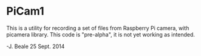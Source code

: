 PiCam1
======

This is a utility for recording a set of files from Raspberry Pi camera, with picamera library. 
This code is "pre-alpha", it is not yet working as intended.

-J. Beale 25 Sept. 2014
